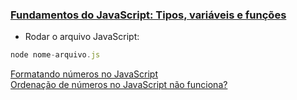 <a href="https://cursos.alura.com.br/course/fundamentos-javascript-tipos-variaveis-funcoes/task/94080"><h3>Fundamentos do JavaScript: Tipos, variáveis e funções</h3></a>

- Rodar o arquivo JavaScript:
```js
node nome-arquivo.js
```

<a href="https://www.alura.com.br/artigos/formatando-numeros-no-javascript">Formatando números no JavaScript</a>
<br>
<a href="https://www.alura.com.br/artigos/ordenacao-de-numeros-no-javascript-nao-funciona">Ordenação de números no JavaScript não funciona?</a>

